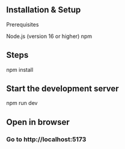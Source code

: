 ## Installation & Setup
Prerequisites

Node.js (version 16 or higher)
npm

## Steps


npm install


## Start the development server
npm run dev

## Open in browser

### Go to http://localhost:5173
